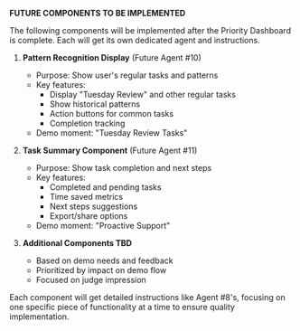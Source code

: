 **FUTURE COMPONENTS TO BE IMPLEMENTED**

The following components will be implemented after the Priority Dashboard is complete. Each will get its own dedicated agent and instructions.

1. **Pattern Recognition Display** (Future Agent #10)
   - Purpose: Show user's regular tasks and patterns
   - Key features:
     - Display "Tuesday Review" and other regular tasks
     - Show historical patterns
     - Action buttons for common tasks
     - Completion tracking
   - Demo moment: "Tuesday Review Tasks"

2. **Task Summary Component** (Future Agent #11)
   - Purpose: Show task completion and next steps
   - Key features:
     - Completed and pending tasks
     - Time saved metrics
     - Next steps suggestions
     - Export/share options
   - Demo moment: "Proactive Support"

3. **Additional Components TBD**
   - Based on demo needs and feedback
   - Prioritized by impact on demo flow
   - Focused on judge impression

Each component will get detailed instructions like Agent #8's, focusing on one specific piece of functionality at a time to ensure quality implementation. 